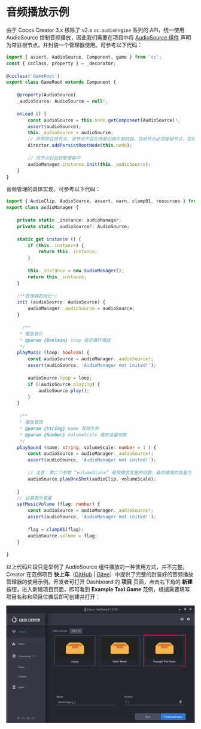 # 音频播放示例

由于 Cocos Creator 3.x 移除了 v2.x `cc.audioEngine` 系列的 API，统一使用 AudioSource 控制音频播放，因此我们需要在项目中将 [AudioSource 组件](./audiosource.md) 声明为常驻根节点，并封装一个管理器使用。可参考以下代码：

```typescript
import { assert, AudioSource, Component, game } from 'cc';
const { ccclass, property } = _decorator;

@ccclass('GameRoot')
export class GameRoot extends Component {
    
    @property(AudioSource) 
    _audioSource: AudioSource = null!;

    onLoad () {
        const audioSource = this.node.getComponent(AudioSource)!;
        assert(audioSource);
        this._audioSource = audioSource;
        // 声明常驻根节点，该节点不会在场景切换中被销毁。目标节点必须是根节点，否则无效。
        director.addPersistRootNode(this.node);

        // 将节点封装到管理器中
        audioManager.instance.init(this._audioSource);
    }
}
```

音频管理的具体实现，可参考以下代码：

```typescript
import { AudioClip, AudioSource, assert, warn, clamp01, resources } from "cc";
export class audioManager {

    private static _instance: audioManager;
    private static _audioSource?: AudioSource;

    static get instance () {
        if (this._instance) {
            return this._instance;
        }

        this._instance = new audioManager();
        return this._instance;
    }

    /**管理器初始化*/
    init (audioSource: AudioSource) {
        audioManager._audioSource = audioSource;
    }

      /**
     * 播放音乐
     * @param {Boolean} loop 是否循环播放
     */
    playMusic (loop: boolean) {
        const audioSource = audioManager._audioSource!;
        assert(audioSource, 'AudioManager not inited!');

        audioSource.loop = loop;
        if (!audioSource.playing) {
            audioSource.play();
        }
    }

     /**
     * 播放音效
     * @param {String} name 音效名称
     * @param {Number} volumeScale 播放音量倍数
     */
    playSound (name: string, volumeScale: number = 1 ) {
        const audioSource = audioManager._audioSource!;
        assert(audioSource, 'AudioManager not inited!');
            
        // 注意：第二个参数 “volumeScale” 是指播放音量的倍数，最终播放的音量为 “audioSource.volume * volumeScale”
        audioSource.playOneShot(audioClip, volumeScale);

    }
    // 设置音乐音量
    setMusicVolume (flag: number) {
        const audioSource = audioManager._audioSource!;
        assert(audioSource, 'AudioManager not inited!');

        flag = clamp01(flag);
        audioSource.volume = flag;
    }

}
```

以上代码片段只是举例了 AudioSource 组件播放的一种使用方式，并不完整。Creator 在范例项目 **快上车**（[GitHub](https://github.com/cocos/cocos-tutorial-taxi-game) | [Gitee](https://gitee.com/mirrors_cocos-creator/tutorial-taxi-game)）中提供了完整的封装好的音频播放管理器的使用示例。开发者可打开 Dashboard 的 **项目** 页面，点击右下角的 **新建** 按钮，进入新建项目页面，即可看到 **Example Taxi Game** 范例，根据需要填写项目名称和项目位置后即可创建并打开：

![audioEdit](audio/audioEdit.png)
